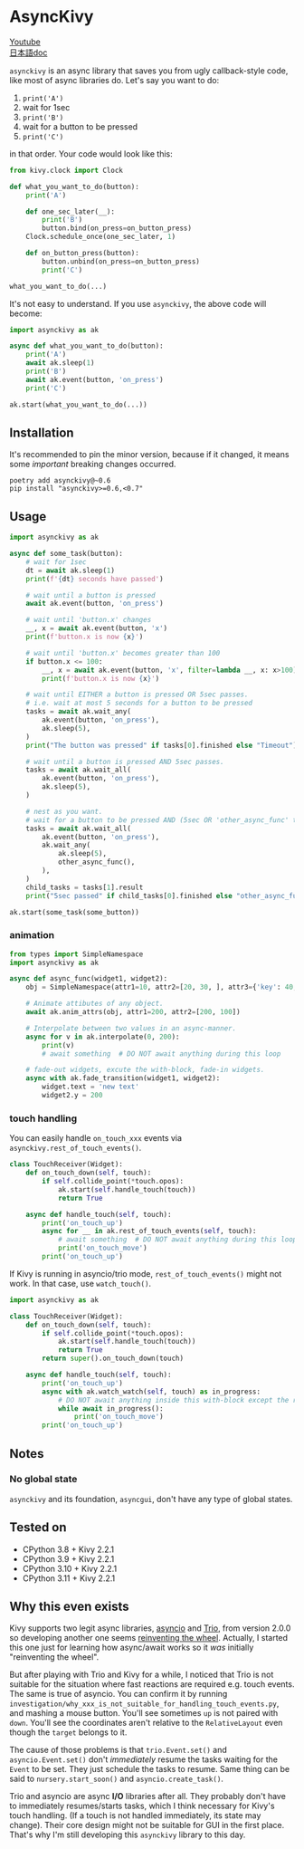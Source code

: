 # AsyncKivy

[Youtube](https://www.youtube.com/playlist?list=PLNdhqAjzeEGjTpmvNck4Uykps8s9LmRTJ)  
[日本語doc](README_jp.md)  

`asynckivy` is an async library that saves you from ugly callback-style code,
like most of async libraries do.
Let's say you want to do:

1. `print('A')`
1. wait for 1sec
1. `print('B')`
1. wait for a button to be pressed
1. `print('C')`

in that order.
Your code would look like this:

```python
from kivy.clock import Clock

def what_you_want_to_do(button):
    print('A')

    def one_sec_later(__):
        print('B')
        button.bind(on_press=on_button_press)
    Clock.schedule_once(one_sec_later, 1)

    def on_button_press(button):
        button.unbind(on_press=on_button_press)
        print('C')

what_you_want_to_do(...)
```

It's not easy to understand.
If you use `asynckivy`, the above code will become:

```python
import asynckivy as ak

async def what_you_want_to_do(button):
    print('A')
    await ak.sleep(1)
    print('B')
    await ak.event(button, 'on_press')
    print('C')

ak.start(what_you_want_to_do(...))
```

## Installation

It's recommended to pin the minor version, because if it changed, it means some *important* breaking changes occurred.

```text
poetry add asynckivy@~0.6
pip install "asynckivy>=0.6,<0.7"
```

## Usage

```python
import asynckivy as ak

async def some_task(button):
    # wait for 1sec
    dt = await ak.sleep(1)
    print(f'{dt} seconds have passed')

    # wait until a button is pressed
    await ak.event(button, 'on_press')

    # wait until 'button.x' changes
    __, x = await ak.event(button, 'x')
    print(f'button.x is now {x}')

    # wait until 'button.x' becomes greater than 100
    if button.x <= 100:
        __, x = await ak.event(button, 'x', filter=lambda __, x: x>100)
        print(f'button.x is now {x}')

    # wait until EITHER a button is pressed OR 5sec passes.
    # i.e. wait at most 5 seconds for a button to be pressed
    tasks = await ak.wait_any(
        ak.event(button, 'on_press'),
        ak.sleep(5),
    )
    print("The button was pressed" if tasks[0].finished else "Timeout")

    # wait until a button is pressed AND 5sec passes.
    tasks = await ak.wait_all(
        ak.event(button, 'on_press'),
        ak.sleep(5),
    )

    # nest as you want.
    # wait for a button to be pressed AND (5sec OR 'other_async_func' to complete)
    tasks = await ak.wait_all(
        ak.event(button, 'on_press'),
        ak.wait_any(
            ak.sleep(5),
            other_async_func(),
        ),
    )
    child_tasks = tasks[1].result
    print("5sec passed" if child_tasks[0].finished else "other_async_func has completed")

ak.start(some_task(some_button))
```

### animation

```python
from types import SimpleNamespace
import asynckivy as ak

async def async_func(widget1, widget2):
    obj = SimpleNamespace(attr1=10, attr2=[20, 30, ], attr3={'key': 40, })

    # Animate attibutes of any object.
    await ak.anim_attrs(obj, attr1=200, attr2=[200, 100])

    # Interpolate between two values in an async-manner.
    async for v in ak.interpolate(0, 200):
        print(v)
        # await something  # DO NOT await anything during this loop

    # fade-out widgets, excute the with-block, fade-in widgets.
    async with ak.fade_transition(widget1, widget2):
        widget.text = 'new text'
        widget2.y = 200
```

### touch handling

You can easily handle `on_touch_xxx` events via `asynckivy.rest_of_touch_events()`.

```python
class TouchReceiver(Widget):
    def on_touch_down(self, touch):
        if self.collide_point(*touch.opos):
            ak.start(self.handle_touch(touch))
            return True

    async def handle_touch(self, touch):
        print('on_touch_up')
        async for __ in ak.rest_of_touch_events(self, touch):
            # await something  # DO NOT await anything during this loop
            print('on_touch_move')
        print('on_touch_up')
```

If Kivy is running in asyncio/trio mode, `rest_of_touch_events()` might not work.
In that case, use `watch_touch()`.

```python
import asynckivy as ak

class TouchReceiver(Widget):
    def on_touch_down(self, touch):
        if self.collide_point(*touch.opos):
            ak.start(self.handle_touch(touch))
            return True
        return super().on_touch_down(touch)

    async def handle_touch(self, touch):
        print('on_touch_up')
        async with ak.watch_watch(self, touch) as in_progress:
            # DO NOT await anything inside this with-block except the return value of 'in_progress()'.
            while await in_progress():
                print('on_touch_move')
        print('on_touch_up')
```

## Notes

### No global state

``asynckivy`` and its foundation, ``asyncgui``, don't have any type of global states.

## Tested on

- CPython 3.8 + Kivy 2.2.1
- CPython 3.9 + Kivy 2.2.1
- CPython 3.10 + Kivy 2.2.1
- CPython 3.11 + Kivy 2.2.1

## Why this even exists

Kivy supports two legit async libraries, [asyncio][asyncio] and [Trio][trio], from version 2.0.0 so developing another one seems [reinventing the wheel][reinventing].
Actually, I started this one just for learning how async/await works so it *was* initially "reinventing the wheel".

But after playing with Trio and Kivy for a while, I noticed that Trio is not suitable for the situation where fast reactions are required e.g. touch events.
The same is true of asyncio.
You can confirm it by running `investigation/why_xxx_is_not_suitable_for_handling_touch_events.py`, and mashing a mouse button.
You'll see sometimes `up` is not paired with `down`.
You'll see the coordinates aren't relative to the `RelativeLayout` even though the `target` belongs to it.

The cause of those problems is that `trio.Event.set()` and `asyncio.Event.set()` don't *immediately* resume the tasks waiting for the `Event` to be set. They just schedule the tasks to resume.
Same thing can be said to `nursery.start_soon()` and `asyncio.create_task()`.

Trio and asyncio are async **I/O** libraries after all.
They probably don't have to immediately resumes/starts tasks, which I think necessary for Kivy's touch handling.
(If a touch is not handled immediately, its state may change).
Their core design might not be suitable for GUI in the first place.
That's why I'm still developing this `asynckivy` library to this day.

[asyncio]:https://docs.python.org/3/library/asyncio.html
[trio]:https://trio.readthedocs.io/en/stable/
[reinventing]:https://en.wikipedia.org/wiki/Reinventing_the_wheel
